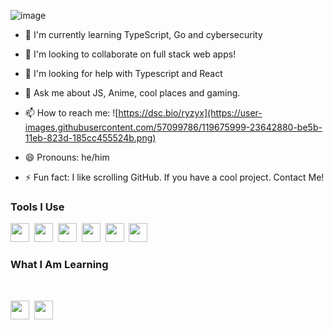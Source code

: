![image](https://user-images.githubusercontent.com/57099786/119670401-7e475100-be56-11eb-8a10-1d3900c2685d.png)

 - 🌱 I'm currently learning TypeScript, Go and cybersecurity
 - 👯 I'm looking to collaborate on full stack web apps!
 - 🤔 I'm looking for help with Typescript and React
 - 💬 Ask me about JS, Anime, cool places and gaming.
 - 📫 How to reach me: ![https://dsc.bio/ryzyx](https://user-images.githubusercontent.com/57099786/119675999-23642880-be5b-11eb-823d-185cc455524b.png)

 - 😄 Pronouns: he/him
 - ⚡ Fun fact: I like scrolling GitHub. If you have a cool project. Contact Me!

<h3>Tools I Use</h3>

<span><img src="https://cdn.jsdelivr.net/gh/devicons/devicon@latest/icons/html5/html5-plain.svg" width="30px"></span>&nbsp;
<span><img src="https://cdn.jsdelivr.net/gh/devicons/devicon@latest/icons/css3/css3-plain.svg" width="30px"></span>&nbsp;
<span><img src="https://cdn.jsdelivr.net/gh/devicons/devicon@latest/icons/javascript/javascript-original.svg" width="30px"></span>&nbsp;
<span><img src="https://cdn.jsdelivr.net/gh/devicons/devicon@latest/icons/nodejs/nodejs-plain.svg" width="30px"></span>&nbsp;
<span><img src="https://cdn.jsdelivr.net/gh/devicons/devicon@latest/icons/git/git-original.svg" width="30px"></span>&nbsp;
<span><img src="https://cdn.jsdelivr.net/gh/devicons/devicon@latest/icons/mongodb/mongodb-original.svg" width="30px"></span>

<h3>What I Am Learning </h3>

<br>

<span><img src="https://cdn.jsdelivr.net/gh/devicons/devicon@latest/icons/typescript/typescript-original.svg" width="30px"></span>&nbsp;
<span><img src="https://cdn.jsdelivr.net/gh/devicons/devicon@latest/icons/react/react-original.svg" width="30px"></span>&nbsp;
<!---
ryzyx/ryzyx is a ✨ special ✨ repository because its `README.md` (this file) appears on your GitHub profile.
You can click the Preview link to take a look at your changes.
--->
